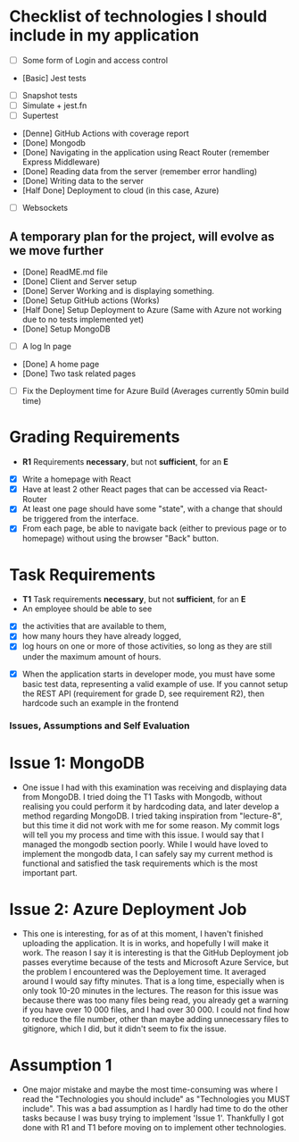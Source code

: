 # Checklist of technologies I should include in my application


* [ ] Some form of Login and access control
* [Basic] Jest tests
* [ ] Snapshot tests
* [ ] Simulate + jest.fn
* [ ] Supertest
* [Denne] GitHub Actions with coverage report
* [Done] Mongodb
* [Done] Navigating in the application using React Router (remember Express Middleware)
* [Done] Reading data from the server (remember error handling)
* [Done] Writing data to the server
* [Half Done] Deployment to cloud (in this case, Azure)
* [ ] Websockets

## A temporary plan for the project, will evolve as we move further

* [Done] ReadME.md file
* [Done] Client and Server setup
* [Done] Server Working and is displaying something.
* [Done] Setup GitHub actions (Works)
* [Half Done] Setup Deployment to Azure (Same with Azure not working due to no tests implemented yet)
* [Done] Setup MongoDB
* [ ] A log In page
* [Done] A home page
* [Done] Two task related pages
* [ ] Fix the Deployment time for Azure Build (Averages currently 50min build time)



# Grading Requirements

* **R1** Requirements **necessary**, but not **sufficient**, for an **E**
* [x] Write a homepage with React
* [x] Have at least 2 other React pages that can be accessed via React-Router
* [x] At least one page should have some "state", with a change that should be triggered from
  the interface.
* [x] From each page, be able to navigate back (either to previous page or to homepage)
  without using the browser "Back" button.

# Task Requirements

* **T1** Task requirements **necessary**, but not **sufficient**, for an **E**
* An employee should be able to see
- [x] the activities that are available to them,
- [x] how many hours they have already logged,
- [x] log hours on one or more of those activities, so long as they are still under the
  maximum amount of hours.
* [x] When the application starts in developer mode, you must have some basic test data,
      representing a valid example of use. If you cannot setup the REST API (requirement for grade
      D, see requirement R2), then hardcode such an example in the frontend

### Issues, Assumptions and Self Evaluation

# Issue 1: MongoDB
- One issue I had with this examination was receiving and displaying data from MongoDB. 
  I tried doing the T1 Tasks with Mongodb, without realising you could perform it by hardcoding data, and later develop a method regarding MongoDB. 
  I tried taking inspiration from "lecture-8", but this time it did not work with me for some reason. My commit logs will tell you my process and time with this issue.
  I would say that I managed the mongodb section poorly. 
  While I would have loved to implement the mongodb data, I can safely say my current method is functional and satisfied the task requirements which is the most important part.

# Issue 2: Azure Deployment Job
- This one is interesting, for as of at this moment, I haven't finished uploading the application. It is in works, and hopefully I will make it work. 
  The reason I say it is interesting is that the GitHub Deployment job passes everytime because of the tests and Microsoft Azure Service, but the problem I encountered was the Deployement time.
  It averaged around I would say fifty minutes. That is a long time, especially when is only took 10-20 minutes in the lectures. 
  The reason for this issue was because there was too many files being read, you already get a warning if you have over 10 000 files, and I had over 30 000. 
  I could not find how to reduce the file number, other than maybe adding unnecessary files to gitignore, which I did, but it didn't seem to fix the issue.

# Assumption 1
- One major mistake and maybe the most time-consuming was where I read the "Technologies you should include" as "Technologies you MUST include".
  This was a bad assumption as I hardly had time to do the other tasks because I was busy trying to implement 'Issue 1'. 
  Thankfully I got done with R1 and T1 before moving on to implement other technologies. 

#






